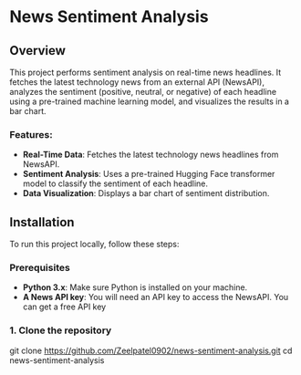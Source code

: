 # News Sentiment Analysis

## Overview
This project performs sentiment analysis on real-time news headlines. It fetches the latest technology news from an external API (NewsAPI), analyzes the sentiment (positive, neutral, or negative) of each headline using a pre-trained machine learning model, and visualizes the results in a bar chart.

### Features:
- **Real-Time Data**: Fetches the latest technology news headlines from NewsAPI.
- **Sentiment Analysis**: Uses a pre-trained Hugging Face transformer model to classify the sentiment of each headline.
- **Data Visualization**: Displays a bar chart of sentiment distribution.

## Installation

To run this project locally, follow these steps:

### Prerequisites
- **Python 3.x**: Make sure Python is installed on your machine.
- **A News API key**: You will need an API key to access the NewsAPI. You can get a free API key


### 1. Clone the repository

git clone https://github.com/Zeelpatel0902/news-sentiment-analysis.git
cd news-sentiment-analysis

